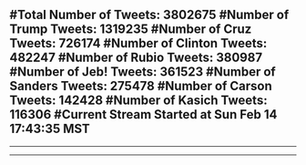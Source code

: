 #Total Number of Tweets: 3802675 
#Number of Trump Tweets: 1319235
#Number of Cruz Tweets: 726174
#Number of Clinton Tweets: 482247
#Number of Rubio Tweets: 380987
#Number of Jeb! Tweets: 361523
#Number of Sanders Tweets: 275478
#Number of Carson Tweets: 142428
#Number of Kasich Tweets: 116306
#Current Stream Started at Sun Feb 14 17:43:35 MST
---
---
---
